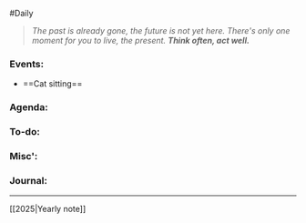 #Daily
>*The past is already gone, the future is not yet here. There's only one moment for you to live, the present.*
>***Think often, act well.***
### Events:
- ==Cat sitting==
### Agenda:

### To-do:

### Misc':

### Journal:


---
[[2025|Yearly note]]